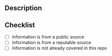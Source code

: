<!--- Provide a general summary of your changes in the Title above -->

## Description
<!--- Describe your changes in detail -->

## Checklist
- [ ] Information is from a public source
- [ ] Information is from a reputable source
- [ ] Information is not already covered in this repo

